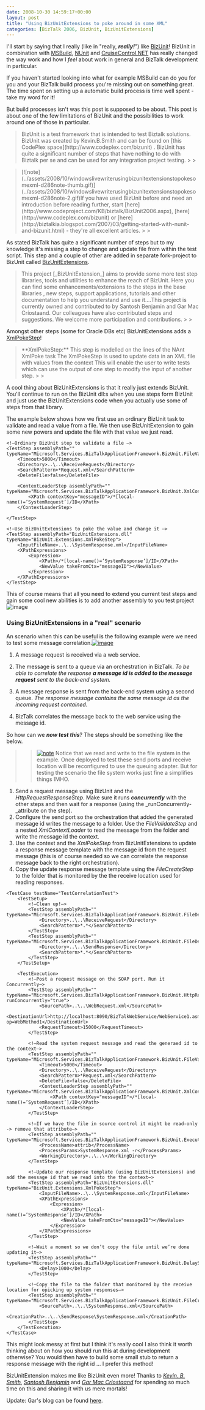 ```yaml
---
date: 2008-10-30 14:59:17+00:00
layout: post
title: "Using BizUnitExtensions to poke around in some XML"
categories: [BizTalk 2006, BizUnit, BizUnitExtensions]
---
```


I'll start by saying that I really (like in "really, **_really!_**") like [BizUnit](http://www.codeplex.com/bizunit)! BizUnit in combination with [MSBuild](http://msdn.microsoft.com/en-us/library/wea2sca5.aspx), [NUnit](http://www.nunit.org/index.php) and [CruiseControl.NET](http://confluence.public.thoughtworks.org/display/CCNET/Welcome+to+CruiseControl.NET) has really changed the way work and how I _feel_ about work in general and BizTalk development in particular.

If you haven't started looking into what for example MSBuild can do you for you and your BizTalk build process you're missing out on something great. The time spent on setting up a automatic build process is time well spent - take my word for it!

But build processes isn't was this post is supposed to be about. This post is about one of the few limitations of BizUnit and the possibilities to work around one of those in particular.

<blockquote>BizUnit is a test framework that is intended to test Biztalk solutions. BizUnit was created by Kevin.B.Smith and can be found on [this CodePlex space](http://www.codeplex.com/bizunit) . BizUnit has quite a significant number of steps that have nothing to do with Biztalk per se and can be used for any integration project testing.
> 
> </blockquote>

<blockquote>[![note](../assets/2008/10/windowslivewriterusingbizunitextensionstopokesomexml-d286note-thumb.gif)](../assets/2008/10/windowslivewriterusingbizunitextensionstopokesomexml-d286note-2.gif)If you have used BizUnit before and need an introduction before reading further, start [here](http://www.codeproject.com/KB/biztalk/BizUnit2006.aspx), [here](http://www.codeplex.com/bizunit) or [here](http://biztalkia.blogspot.com/2007/03/getting-started-with-nunit-and-bizunit.html) - they're all excellent articles.
> 
> </blockquote>

As stated BizTalk has quite a significant number of steps but to my knowledge it's missing a step to change and update file from within the test script. This step and a couple of other are added in separate fork-project to BizUnit called [BizUnitExtensions](http://www.codeplex.com/bizunitextensions).

<blockquote>This project [_BizUnitExtension_] aims to provide some more test step libraries, tools and utilities to enhance the reach of BizUnit. Here you can find some enhancements/extensions to the steps in the base libraries , new steps, support applications, tutorials and other documentation to help you understand and use it....This project is currently owned and contributed to by Santosh Benjamin and Gar Mac Críostaand. Our colleagues have also contributed steps and suggestions. We welcome more participation and contributions. 
> 
> </blockquote>

Amongst other steps (some for Oracle DBs etc) BizUnitExtensions adds a [XmlPokeStep](http://www.codeplex.com/bizunitextensions/Wiki/View.aspx?title=BizUnit%20Extensions&referringTitle=Documentation)!

<blockquote>**XmlPokeStep:** This step is modelled on the lines of the NAnt XmlPoke task The XmlPokeStep is used to update data in an XML file with values from the context This will enable the user to write tests which can use the output of one step to modify the input of another step.
> 
> </blockquote>

A cool thing about BizUnitExtensions is that it really just extends BizUnit. You'll continue to run on the BizUnit dll:s when you use steps form BizUnit and just use the BizUnitExtensions code when you actually use some of steps from that library.

The example below shows how we first use an ordinary BizUnit task to validate and read a value from a file. We then use BizUnitExtension to gain some new powers and update the file with that value we just read.
    
    <!–Ordinary BizUnit step to validate a file –>
    <TestStep assemblyPath="" typeName="Microsoft.Services.BizTalkApplicationFramework.BizUnit.FileValidateStep">
        <Timeout>5000</Timeout>
        <Directory>..\..\ReceiveRequest</Directory>
        <SearchPattern>*Request.xml</SearchPattern>
        <DeleteFile>false</DeleteFile>
    
        <ContextLoaderStep assemblyPath="" typeName="Microsoft.Services.BizTalkApplicationFramework.BizUnit.XmlContextLoader">
            <XPath contextKey="messageID">/*[local-name()=’SystemRequest’]/ID</XPath>
        </ContextLoaderStep>
    
    </TestStep>
    
    <!–Use BizUnitExtensions to poke the value and change it –>
    <TestStep assemblyPath="BizUnitExtensions.dll" typeName="BizUnit.Extensions.XmlPokeStep">
        <InputFileName>..\..\SystemResponse.xml</InputFileName>
        <XPathExpressions>
            <Expression>
                <XPath>/*[local-name()=’SystemResponse’]/ID</XPath>
                <NewValue takeFromCtx="messageID"></NewValue>
            </Expression>
        </XPathExpressions>
    </TestStep>

This of course means that all you need to extend you current test steps and gain some cool new abilities is to add another assembly to you test project![![image](../assets/2008/10/windowslivewriterusingbizunitextensionstopokesomexml-d286image-thumb-3.png)](../assets/2008/10/windowslivewriterusingbizunitextensionstopokesomexml-d286image-8.png) 


### Using BizUnitExtensions in a "real" scenario




An scenario when this can be useful is the following example were we need to test some message correlation.[![image](../assets/2008/10/windowslivewriterusingbizunitextensionstopokesomexml-d286image-thumb.png)](../assets/2008/10/windowslivewriterusingbizunitextensionstopokesomexml-d286image-2.png)






  1. A message request is received via a web service. 

  2. The message is sent to a queue via an orchestration in BizTalk. _To be able to correlate the response **a message id is added to the message request** sent to the back-end system._
  3. A message response is sent from the back-end system using a second queue. _The response message contains the same message id as the incoming request contained_. 

  4. BizTalk correlates the message back to the web service using the message id. 



So how can we **_now test this_**? The steps should be something like the below.




<blockquote>

> 
> [![note](../assets/2008/10/windowslivewriterusingbizunitextensionstopokesomexml-d286note-thumb-1.gif)](../assets/2008/10/windowslivewriterusingbizunitextensionstopokesomexml-d286note-4.gif) Notice that we read and write to the file system in the example. Once deployed to test these send ports and receive location will be reconfigured to use the queuing adapter. But for testing the scenario the file system works just fine a simplifies things IMHO.
> 
> </blockquote>






  1. Send a request message using BizUnit and the _HttpRequestResponseStep_. Make sure it runs _**concurrently**_ with the other steps and then wait for a response (using the _runConcurrently-_attribute on the step).
  2. Configure the send port so the orchestration that added the generated message id writes the message to a folder. Use the _FileValidateStep_ and a nested _XmlContextLoader_ to read the message from the folder and write the message id the context.
  3. Use the context and the _XmlPokeStep_ from BizUnitExtensions to update a response message template with the message id from the request message (this is of course needed so we can correlate the response message back to the right orchestration).
  4. Copy the update response message template using the _FileCreateStep_ to the folder that is monitored by the the receive location used for reading responses. 
    
    <TestCase testName="TestCorrelationTest">
        <TestSetup>
            <!–Clean up!–>
            <TestStep assemblyPath="" typeName="Microsoft.Services.BizTalkApplicationFramework.BizUnit.FileDeleteMultipleStep">
                <Directory>..\..\ReceiveRequest</Directory>
                <SearchPattern>*.*</SearchPattern>
            </TestStep>
            <TestStep assemblyPath="" typeName="Microsoft.Services.BizTalkApplicationFramework.BizUnit.FileDeleteMultipleStep">
                <Directory>..\..\SendResponse</Directory>
                <SearchPattern>*.*</SearchPattern>
            </TestStep>
        </TestSetup>
    
        <TestExecution>
            <!–Post a request message on the SOAP port. Run it Concurrently–>
            <TestStep assemblyPath="" typeName="Microsoft.Services.BizTalkApplicationFramework.BizUnit.HttpRequestResponseStep" runConcurrently="true">
                <SourcePath>..\..\WebRequest.xml</SourcePath>
                <DestinationUrl>http://localhost:8090/BizTalkWebService/WebService1.asmx?op=WebMethod1</DestinationUrl>
                <RequestTimeout>15000</RequestTimeout>
            </TestStep>
    
            <!–Read the system request message and read the generaed id to the context–>
            <TestStep assemblyPath="" typeName="Microsoft.Services.BizTalkApplicationFramework.BizUnit.FileValidateStep">
                <Timeout>5000</Timeout>
                <Directory>..\..\ReceiveRequest</Directory>
                <SearchPattern>*Request.xml</SearchPattern>
                <DeleteFile>false</DeleteFile>
                <ContextLoaderStep assemblyPath="" typeName="Microsoft.Services.BizTalkApplicationFramework.BizUnit.XmlContextLoader">
                    <XPath contextKey="messageID">/*[local-name()=’SystemRequest’]/ID</XPath>
                </ContextLoaderStep>
            </TestStep>
    
            <!–If we have the file in source control it might be read-only -> remove that attribute–>
            <TestStep assemblyPath="" typeName="Microsoft.Services.BizTalkApplicationFramework.BizUnit.ExecuteCommandStep">
                <ProcessName>attrib</ProcessName>
                <ProcessParams>SystemResponse.xml -r</ProcessParams>
                <WorkingDirectory>..\..\</WorkingDirectory>
            </TestStep>
    
            <!–Update our response template (using BizUnitExtensions) and add the message id that we read into the the context–>
            <TestStep assemblyPath="BizUnitExtensions.dll" typeName="BizUnit.Extensions.XmlPokeStep">
                <InputFileName>..\..\SystemResponse.xml</InputFileName>
                <XPathExpressions>
                    <Expression>
                        <XPath>/*[local-name()=’SystemResponse’]/ID</XPath>
                        <NewValue takeFromCtx="messageID"></NewValue>
                    </Expression>
                </XPathExpressions>
            </TestStep>
    
            <!–Wait a moment so we don’t copy the file until we’re done updating it–>
            <TestStep assemblyPath="" typeName="Microsoft.Services.BizTalkApplicationFramework.BizUnit.DelayStep">
                <Delay>1000</Delay>
            </TestStep>
    
            <!–Copy the file to the folder that monitored by the receive location for opicking up system responses–>
            <TestStep assemblyPath="" typeName="Microsoft.Services.BizTalkApplicationFramework.BizUnit.FileCreateStep">
                <SourcePath>..\..\SystemResponse.xml</SourcePath>
                <CreationPath>..\..\SendResponse\SystemResponse.xml</CreationPath>
            </TestStep>
        </TestExecution>
    </TestCase>




This might look messy at first but I think it's really cool I also think it worth thinking about on how you should run this at during development otherwise? You would then have to build some small stub to return a response message with the right id ... I prefer this method!







BizUnitExtension makes me like BizUnit even more! Thanks to [_Kevin. B. Smith_](http://kevinsmi.blogspot.com/), [_Santosh Benjamin_](http://santoshbenjamin.wordpress.com/) and _[Gar Mac Críostaand](http://thetaoofbiztalk.blogspot.com/)_ for spending so much time on this and sharing it with us mere mortals!




Update: Gar's blog can be found [here](http://thetaoofbiztalk.blogspot.com/).
